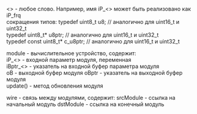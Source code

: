 <> - любое слово. Например, имя iP_<> может быть реализовано как iP_frq  
сокращения типов:
typedef uint8_t  u8;            // аналогично для uint16_t и uint32_t  
typedef uint8_t* u8ptr;         // аналогично для uint16_t и uint32_t  
typedef const uint8_t* c_u8ptr; // аналогично для uint16_t и uint32_t  

module    - вычислительное устройство, содержит:  
iP_<>     - входной параметр модуля, переменная  
iBptr_<>  - указатель на входной буфер параметра модуля  
oB        - выходной буфер модуля
oBptr     - указатель на выходной буфер модуля  
update()  - метод обновления модуля

wire      - связь между модулями, содержит:
srcModule - ссылка на начальный модуль
dstModule - ссылка на конечный модуль
